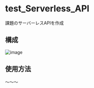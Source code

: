 # test_Serverless_API
課題のサーバーレスAPIを作成

## 構成
![image](https://user-images.githubusercontent.com/42900957/110273978-20eaf300-8011-11eb-8b07-6d2e21e0d3f9.png)

## 使用方法
〜〜〜
